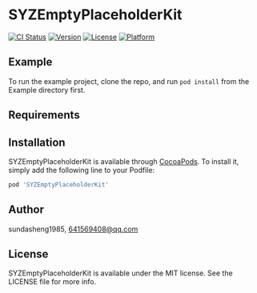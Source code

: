 # SYZEmptyPlaceholderKit

[![CI Status](https://img.shields.io/travis/sundasheng1985/SYZEmptyPlaceholderKit.svg?style=flat)](https://travis-ci.org/sundasheng1985/SYZEmptyPlaceholderKit)
[![Version](https://img.shields.io/cocoapods/v/SYZEmptyPlaceholderKit.svg?style=flat)](https://cocoapods.org/pods/SYZEmptyPlaceholderKit)
[![License](https://img.shields.io/cocoapods/l/SYZEmptyPlaceholderKit.svg?style=flat)](https://cocoapods.org/pods/SYZEmptyPlaceholderKit)
[![Platform](https://img.shields.io/cocoapods/p/SYZEmptyPlaceholderKit.svg?style=flat)](https://cocoapods.org/pods/SYZEmptyPlaceholderKit)

## Example

To run the example project, clone the repo, and run `pod install` from the Example directory first.

## Requirements

## Installation

SYZEmptyPlaceholderKit is available through [CocoaPods](https://cocoapods.org). To install
it, simply add the following line to your Podfile:

```ruby
pod 'SYZEmptyPlaceholderKit'
```

## Author

sundasheng1985, 641569408@qq.com

## License

SYZEmptyPlaceholderKit is available under the MIT license. See the LICENSE file for more info.

